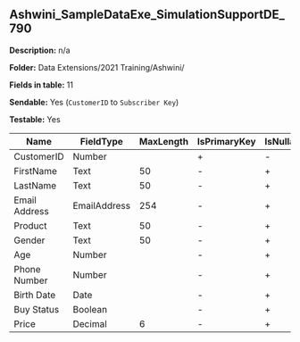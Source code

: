 ## Ashwini_SampleDataExe_SimulationSupportDE_790

**Description:** n/a

**Folder:** Data Extensions/2021 Training/Ashwini/

**Fields in table:** 11

**Sendable:** Yes (`CustomerID` to `Subscriber Key`)

**Testable:** Yes

| Name | FieldType | MaxLength | IsPrimaryKey | IsNullable | DefaultValue |
| --- | --- | --- | --- | --- | --- |
| CustomerID | Number |  | + | - |  |
| FirstName | Text | 50 | - | + |  |
| LastName | Text | 50 | - | + |  |
| Email Address | EmailAddress | 254 | - | + |  |
| Product | Text | 50 | - | + |  |
| Gender | Text | 50 | - | + |  |
| Age | Number |  | - | + |  |
| Phone Number | Number |  | - | + |  |
| Birth Date | Date |  | - | + |  |
| Buy Status | Boolean |  | - | + |  |
| Price | Decimal | 6 | - | + |  |
